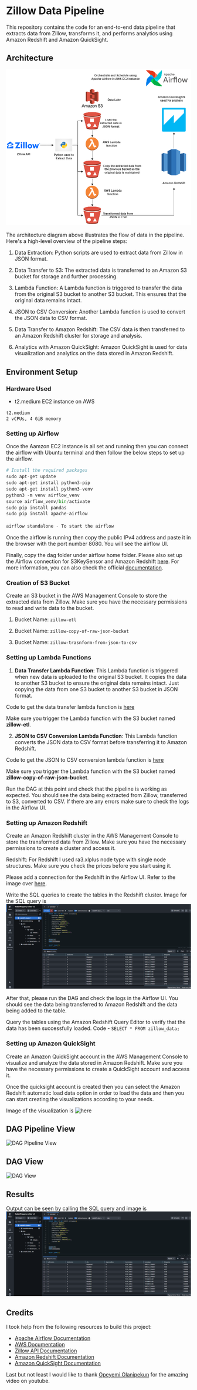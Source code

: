 # Zillow Data Pipeline

This repository contains the code for an end-to-end data pipeline that extracts data from Zillow, transforms it, and performs analytics using Amazon Redshift and Amazon QuickSight.

## Architecture

![Architecture](docs/images/Zillow_architecture.png)

The architecture diagram above illustrates the flow of data in the pipeline. Here's a high-level overview of the pipeline steps:

1. Data Extraction: Python scripts are used to extract data from Zillow in JSON format.

2. Data Transfer to S3: The extracted data is transferred to an Amazon S3 bucket for storage and further processing.

3. Lambda Function: A Lambda function is triggered to transfer the data from the original S3 bucket to another S3 bucket. This ensures that the original data remains intact.

4. JSON to CSV Conversion: Another Lambda function is used to convert the JSON data to CSV format.

5. Data Transfer to Amazon Redshift: The CSV data is then transferred to an Amazon Redshift cluster for storage and analysis.

6. Analytics with Amazon QuickSight: Amazon QuickSight is used for data visualization and analytics on the data stored in Amazon Redshift.

## Environment Setup

### Hardware Used

- t2.medium EC2 instance on AWS

```
t2.medium
2 vCPUs, 4 GiB memory

```
### Setting up Airflow

Once the Aamzon EC2 instance is all set and running then you can connect the airflow with Ubuntu terminal and then follow the below steps to set up the airflow.

```python
# Install the required packages
sudo apt-get update
sudo apt-get install python3-pip
sudo apt-get install python3-venv
python3 -m venv airflow_venv
source airflow_venv/bin/activate
sudo pip install pandas
sudo pip install apache-airflow

airflow standalone - To start the airflow
```

Once the airflow is running then copy the public IPv4 address and paste it in the browser with the port number 8080. You will see the airflow UI.

Finally, copy the dag folder under airflow home folder. Please also set up the Airflow connection for S3KeySensor and Amazon Redshift [here](docs/airflow_connections.md). For more information, you can also check the official [documentation](https://airflow.apache.org/).

### Creation of S3 Bucket

Create an S3 bucket in the AWS Management Console to store the extracted data from Zillow. Make sure you have the necessary permissions to read and write data to the bucket.

1. Bucket Name: `zillow-etl`

2. Bucket Name: `zillow-copy-of-raw-json-bucket`

3. Bucket Name: `zillow-trasnform-from-json-to-csv`

### Setting up Lambda Functions

1. **Data Transfer Lambda Function**: This Lambda function is triggered when new data is uploaded to the original S3 bucket. It copies the data to another S3 bucket to ensure the original data remains intact. Just copying the data from one S3 bucket to another S3 bucket in JSON format. 

Code to get the data transfer lambda function is [here](docs/zillow_data_copy_json.py)

Make sure you trigger the Lambda function with the S3 bucket named **zillow-etl**. 

2. **JSON to CSV Conversion Lambda Function**: This Lambda function converts the JSON data to CSV format before transferring it to Amazon Redshift.

Code to get the JSON to CSV conversion lambda function is [here](docs/zillow_transformation_convert_to_csv_lambda.py)

Make sure you trigger the Lambda function with the S3 bucket named **zillow-copy-of-raw-json-bucket**.

Run the DAG at this point and check that the pipeline is working as expected. You should see the data being extracted from Zillow, transferred to S3, converted to CSV. If there are any errors make sure to check the logs in the Airflow UI.

### Setting up Amazon Redshift

Create an Amazon Redshift cluster in the AWS Management Console to store the transformed data from Zillow. Make sure you have the necessary permissions to create a cluster and access it.

Redshift: For Redshift I used ra3.xlplus node type with single node structures. Make sure you check the prices before you start using it.

Please add a connection for the Redshift in the Airflow UI. Refer to the image over [here](docs/airflow_connections.md).

Write the SQL queries to create the tables in the Redshift cluster. Image for the SQL query is ![redshift](docs/images/Data-to-warehouse.png)

After that, please run the DAG and check the logs in the Airflow UI. You should see the data being transferred to Amazon Redshift and the data being added to the table.

Query the tables using the Amazon Redshift Query Editor to verify that the data has been successfully loaded. Code - 
```SELECT * FROM zillow_data;```

### Setting up Amazon QuickSight

Create an Amazon QuickSight account in the AWS Management Console to visualize and analyze the data stored in Amazon Redshift. Make sure you have the necessary permissions to create a QuickSight account and access it.

Once the quicksight account is created then you can select the Amazon Redshift automatic load data option in order to load the data and then you can start creating the visualizations according to your needs. 

Image of the visualization is ![here](docs/images/Quicksights-analytics.png)

## DAG Pipeline View

![DAG Pipeline View](docs/images/DAG.png)

## DAG View

![DAG View](docs/images/DAG-view.png)


## Results

Output can be seen by calling the SQL query and image is ![here](docs/images/Data-to-warehouse.png)

## Credits

I took help from the following resources to build this project:

* [Apache Airflow Documentation](https://airflow.apache.org/)
* [AWS Documentation](https://docs.aws.amazon.com/)
* [Zillow API Documentation](https://www.zillow.com/howto/api/APIOverview.htm)
* [Amazon Redshift Documentation](https://docs.aws.amazon.com/redshift/index.html)
* [Amazon QuickSight Documentation](https://docs.aws.amazon.com/quicksight/index.html)

Last but not least I would like to thank [Opeyemi Olanipekun](https://www.linkedin.com/in/opeyemi-olanipekun-ph-d-pmp-certified-six-sigma-black-belt-02735133/) for the amazing video on youtube. 


